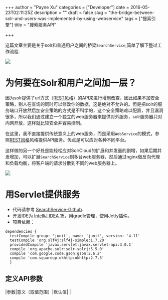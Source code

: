 +++
author = "Payne Xu"
categories = ["Developer"]
date = 2016-05-23T02:11:25Z
description = ""
draft = false
slug = "the-bridge-between-solr-and-users-was-implemented-by-using-webservice"
tags = ["搜索引擎"]
title = "搜索服务API"

+++



这篇文章主要是关于solr和普通用户之间的桥梁`SearchService`,简单了解下整过工作流程.

![](https://fliaping-blog.oss-rg-china-mainland.aliyuncs.com/storage/blog/14639907128551.jpg)

<!--more-->


# 为何要在Solr和用户之间加一层？
因为solr提供了url方式（[REST风格](https://zh.wikipedia.org/wiki/REST)）的API来进行增删改查，因此如果不加安全策略，别人在查询的同时可以修改你的数据，这是绝对不允许的。但是把solr的服务端口开放然后加安全策略的方式是不科学的，这个安全策略难以配置，并且漏洞很多，所以我们通过建立一个独立的web服务器来提供对外服务，solr服务器只对内网开放，这样就比较安全并容易控制。

在这里，我不直接提供传统意义上的web服务，而是采用`WebService`的模式，参照[REST风格](https://zh.wikipedia.org/wiki/REST)风格提供API服务。优点是可以应对各种不同平台。

这样做的另一个好处是能轻松应对SolrCloud的扩展和并发量的剧增，如果后期并发增加，可以扩展`SearchService`到多台web服务器，然后通过nginx做反向代理和负载均衡，将客户端的请求分散到不同的web服务器上。

![](https://fliaping-blog.oss-rg-china-mainland.aliyuncs.com/storage/blog/14639816173721.png)


# 用Servlet提供服务

* 代码请参考 [SearchService-Github](https://github.com/paynexu/trip-search/tree/dev/SearchService).
* 开发IDE为 [IntelliJ IDEA 15](https://www.jetbrains.com/idea/)，用gradle管理，使用Jetty插件。
* 项目依赖：

```
dependencies {   
  testCompile group: 'junit', name: 'junit', version: '4.11' 
  testCompile 'org.slf4j:slf4j-simple:1.7.20'
  providedCompile 'javax.servlet:javax.servlet-api:3.0.1'  
  compile 'org.apache.solr:solr-solrj:5.5.0'  
  compile 'com.google.code.gson:gson:2.6.2' 
  compile 'com.squareup.okhttp:okhttp:2.7.5'
  }
```

## 定义API参数

|参数|意义（取值范围）|默认值|
|